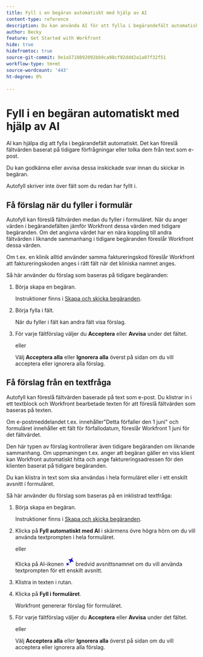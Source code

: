 ```yaml
---
title: Fyll i en begäran automatiskt med hjälp av AI
content-type: reference
description: Du kan använda AI för att fylla i begärandefält automatiskt.
author: Becky
feature: Get Started with Workfront
hide: true
hidefromtoc: true
source-git-commit: 9e1a5718092092bb9ca98cf92ddd2a1a07f32f51
workflow-type: tm+mt
source-wordcount: '443'
ht-degree: 0%

---
```


# Fyll i en begäran automatiskt med hjälp av AI

AI kan hjälpa dig att fylla i begärandefält automatiskt. Det kan föreslå fältvärden baserat på tidigare förfrågningar eller tolka dem från text som e-post.

Du kan godkänna eller avvisa dessa inskickade svar innan du skickar in begäran.

Autofyll skriver inte över fält som du redan har fyllt i.

## Få förslag när du fyller i formulär

Autofyll kan föreslå fältvärden medan du fyller i formuläret. När du anger värden i begärandefälten jämför Workfront dessa värden med tidigare begäranden. Om det angivna värdet har en nära koppling till andra fältvärden i liknande sammanhang i tidigare begäranden föreslår Workfront dessa värden.

Om t.ex. en klinik alltid använder samma faktureringskod föreslår Workfront att faktureringskoden anges i rätt fält när det kliniska namnet anges.

Så här använder du förslag som baseras på tidigare begäranden:

1. Börja skapa en begäran.

   Instruktioner finns i [Skapa och skicka begäranden](/help/quicksilver/manage-work/requests/create-requests/create-submit-requests.md).

1. Börja fylla i fält.

   När du fyller i fält kan andra fält visa förslag.

1. För varje fältförslag väljer du **Acceptera** eller **Avvisa** under det fältet.

   eller

   Välj **Acceptera alla** eller **Ignorera alla** överst på sidan om du vill acceptera eller ignorera alla förslag.

## Få förslag från en textfråga

Autofyll kan föreslå fältvärden baserade på text som e-post. Du klistrar in i ett textblock och Workfront bearbetade texten för att föreslå fältvärden som baseras på texten.

Om e-postmeddelandet t.ex. innehåller&quot;Detta förfaller den 1 juni&quot; och formuläret innehåller ett fält för förfallodatum, föreslår Workfront 1 juni för det fältvärdet.

Den här typen av förslag kontrollerar även tidigare begäranden om liknande sammanhang. Om uppmaningen t.ex. anger att begäran gäller en viss klient kan Workfront automatiskt hitta och ange faktureringsadressen för den klienten baserat på tidigare begäranden.

Du kan klistra in text som ska användas i hela formuläret eller i ett enskilt avsnitt i formuläret.

Så här använder du förslag som baseras på en inklistrad textfråga:

1. Börja skapa en begäran.

   Instruktioner finns i [Skapa och skicka begäranden](/help/quicksilver/manage-work/requests/create-requests/create-submit-requests.md).

1. Klicka på **Fyll automatiskt med AI** i skärmens övre högra hörn om du vill använda textprompten i hela formuläret.

   eller

   Klicka på AI-ikonen ![AI-ikonen](assets/request-prompt-icon.png) bredvid avsnittsnamnet om du vill använda textprompten för ett enskilt avsnitt.

1. Klistra in texten i rutan.
1. Klicka på **Fyll i formuläret**.

   Workfront genererar förslag för formuläret.
1. För varje fältförslag väljer du **Acceptera** eller **Avvisa** under det fältet.

   eller

   Välj **Acceptera alla** eller **Ignorera alla** överst på sidan om du vill acceptera eller ignorera alla förslag.

